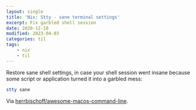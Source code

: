 ```yaml
---
layout: single
title: 'Nix: Stty - sane terminal settings'
excerpt: Fix garbled shell session
date: 2020-12-10
modified: 2023-04-03
categories: til
tags:
    - nix
    - til
---
```


Restore sane shell settings, in case your shell session went insane
because some script or application turned it into a garbled mess:

```bash
stty sane
```

Via
[herrbischoff/awesome-macos-command-line](https://github.com/herrbischoff/awesome-macos-command-line#restore-sane-shell).
